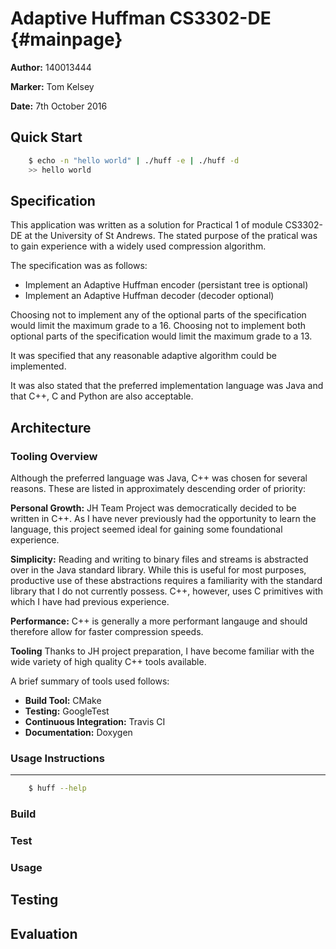 Adaptive Huffman CS3302-DE                                           {#mainpage}
===========================

**Author:** 140013444

**Marker:** Tom Kelsey

**Date:** 7th October 2016

Quick Start
-----
``` sh
	$ echo -n "hello world" | ./huff -e | ./huff -d
	>> hello world
```
 
Specification
-------------
This application was written as a solution for Practical 1 of module CS3302-DE at the University of St Andrews.
The stated purpose of the pratical was to gain experience with a widely used compression algorithm.

The specification was as follows:

- Implement an Adaptive Huffman encoder (persistant tree is optional)
- Implement an Adaptive Huffman decoder (decoder optional)

Choosing not to implement any of the optional parts of the specification would limit the maximum grade to a 16.
Choosing not to implement both optional parts of the specification would limit the maximum grade to a 13.

It was specified that any reasonable adaptive algorithm could be implemented.

It was also stated that the preferred implementation language was Java and that C++, C and Python are also acceptable.

Architecture
------------

### Tooling Overview
Although the preferred language was Java, C++ was chosen for several reasons. 
These are listed in approximately descending order of priority:

**Personal Growth:**
JH Team Project was democratically decided to be written in C++. 
As I have never previously had the opportunity to learn the language, this project seemed ideal for gaining some foundational experience.

**Simplicity:**
Reading and writing to binary files and streams is abstracted over in the Java standard library. 
While this is useful for most purposes, productive use of these abstractions requires a familiarity with the standard library that I do not currently possess. 
C++, however, uses C primitives with which I have had previous experience.

**Performance:**
C++ is generally a more performant langauge and should therefore allow for faster compression speeds.

**Tooling**
Thanks to JH project preparation, I have become familiar with the wide variety of high quality C++ tools available.

A brief summary of tools used follows:

- **Build Tool:** CMake
- **Testing:** GoogleTest
- **Continuous Integration:** Travis CI
- **Documentation:** Doxygen

### Usage Instructions
-----
``` sh
	$ huff --help

```
 


### Build

### Test

### Usage
 

Testing
-------

Evaluation
----------
 
 
 

